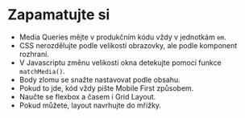 # Zapamatujte si

- Media Queries mějte v produkčním kódu vždy v jednotkám `em`.
- CSS nerozdělujte podle velikostí obrazovky, ale podle komponent rozhraní.
- V Javascriptu změnu velikosti okna detekujte pomocí funkce `matchMedia()`.
- Body zlomu se snažte nastavovat podle obsahu.
- Pokud to jde, kód vždy pište Mobile First způsobem.
- Naučte se flexbox a časem i Grid Layout.
- Pokud můžete, layout navrhujte do mřížky.


